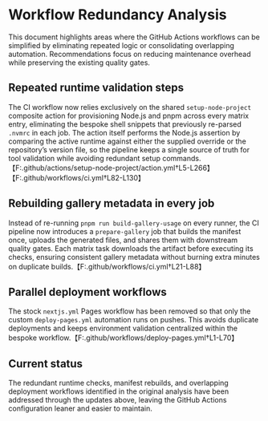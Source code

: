 # Workflow Redundancy Analysis

This document highlights areas where the GitHub Actions workflows can be simplified by eliminating repeated logic or consolidating overlapping automation. Recommendations focus on reducing maintenance overhead while preserving the existing quality gates.

## Repeated runtime validation steps

The CI workflow now relies exclusively on the shared `setup-node-project` composite action for provisioning Node.js and pnpm across every matrix entry, eliminating the bespoke shell snippets that previously re-parsed `.nvmrc` in each job. The action itself performs the Node.js assertion by comparing the active runtime against either the supplied override or the repository’s version file, so the pipeline keeps a single source of truth for tool validation while avoiding redundant setup commands.【F:.github/actions/setup-node-project/action.yml†L5-L266】【F:.github/workflows/ci.yml†L82-L130】

## Rebuilding gallery metadata in every job

Instead of re-running `pnpm run build-gallery-usage` on every runner, the CI pipeline now introduces a `prepare-gallery` job that builds the manifest once, uploads the generated files, and shares them with downstream quality gates. Each matrix task downloads the artifact before executing its checks, ensuring consistent gallery metadata without burning extra minutes on duplicate builds.【F:.github/workflows/ci.yml†L21-L88】

## Parallel deployment workflows

The stock `nextjs.yml` Pages workflow has been removed so that only the custom `deploy-pages.yml` automation runs on pushes. This avoids duplicate deployments and keeps environment validation centralized within the bespoke workflow.【F:.github/workflows/deploy-pages.yml†L1-L70】

## Current status

The redundant runtime checks, manifest rebuilds, and overlapping deployment workflows identified in the original analysis have been addressed through the updates above, leaving the GitHub Actions configuration leaner and easier to maintain.
